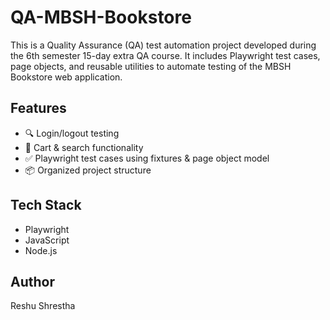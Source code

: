 # QA-MBSH-Bookstore

This is a Quality Assurance (QA) test automation project developed during the 6th semester 15-day extra QA course. It includes Playwright test cases, page objects, and reusable utilities to automate testing of the MBSH Bookstore web application.

## Features
- 🔍 Login/logout testing
- 🛒 Cart & search functionality
- ✅ Playwright test cases using fixtures & page object model
- 📦 Organized project structure

## Tech Stack
- Playwright
- JavaScript
- Node.js

## Author
Reshu Shrestha
